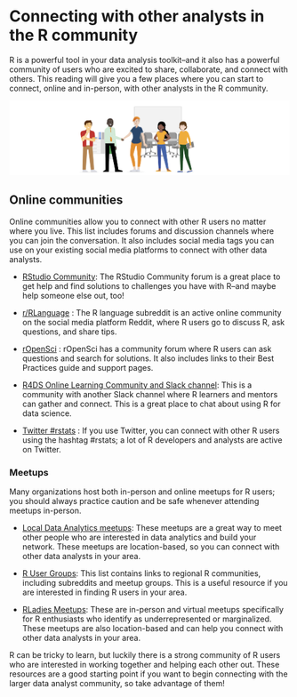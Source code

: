 # Connecting with other analysts in the R community    


R is a powerful tool in your data analysis toolkit–and it also has a powerful community of users who are excited to share, collaborate, and connect with others. 
This reading will give you a few places where you can start to connect, online and in-person, with other analysts in the R community.    


![alt text](https://github.com/paulohl/Data_Analysis_R_Programming/blob/main/img/Screen-Shot-08.png)


## Online communities    


Online communities allow you to connect with other R users no matter where you live. This list includes forums and discussion channels where you can join the conversation. 
It also includes social media tags you can use on your existing social media platforms to connect with other data analysts. 

* [RStudio Community](https://community.rstudio.com/):
 The RStudio Community forum is a great place to get help and find solutions to challenges you have with R–and maybe help someone else out, too!

* [r/RLanguage](https://www.reddit.com/r/Rlanguage/)
: The R language subreddit is an active online community on the social media platform Reddit, where R users go to discuss R, ask questions, and share tips. 

* [rOpenSci](https://discuss.ropensci.org/)
: rOpenSci has a community forum where R users can ask questions and search for solutions. It also includes links to their Best Practices guide and support pages. 

* [R4DS Online Learning Community and Slack channel](https://discuss.ropensci.org/):
 This is a community with another Slack channel where R learners and mentors can gather and connect. This is a great place to chat about using R for data science. 

* [Twitter #rstats](https://twitter.com/hashtag/rstats?lang=en)
: If you use Twitter, you can connect with other R users using the hashtag #rstats; a lot of R developers and analysts are active on Twitter. 

### Meetups    


Many organizations host both in-person and online meetups for R users; you should always practice caution and be safe whenever attending meetups in-person. 

* [Local Data Analytics meetups](https://www.meetup.com/topics/data-analytics/):
 These meetups are a great way to meet other people who are interested in data analytics and build your network. These meetups are location-based, so you can connect with other
data analysts in your area. 

* [R User Groups](https://jumpingrivers.github.io/meetingsR/r-user-groups.html):
 This list contains links to regional R communities, including subreddits and meetup groups. This is a useful resource if you are interested in finding R users in your area. 

* [RLadies Meetups](https://www.meetup.com/pro/rladies):
 These are in-person and virtual meetups specifically for R enthusiasts who identify as underrepresented or marginalized. These meetups are also location-based and can help you 
 connect with other data analysts in your area. 

R can be tricky to learn, but luckily there is a strong community of R users who are interested in working together and helping each other out. These resources are a good starting 
point if you want to begin connecting with the larger data analyst community, so take advantage of them!     

